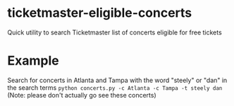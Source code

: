 # ticketmaster-eligible-concerts
Quick utility to search Ticketmaster list of concerts eligible for free tickets

# Example
Search for concerts in Atlanta and Tampa with the word "steely" or "dan" in the search terms
`python concerts.py -c Atlanta -c Tampa -t steely dan`
(Note: please don't actually go see these concerts)
